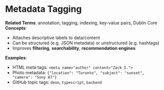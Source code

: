 # **Metadata Tagging**

**Related Terms**: annotation, tagging, indexing, key-value pairs, Dublin Core
**Concepts**:

* Attaches descriptive labels to data/content
* Can be structured (e.g. JSON metadata) or unstructured (e.g. hashtags)
* Improves **filtering**, **searchability**, **recommendation engines**

**Examples**:

* HTML meta tags: `<meta name="author" content="Zack I.">`
* Photo metadata: `{"location": "Toronto", "subject": "sunset", "camera": "Sony A7"}`
* GitHub topic tags: `deno`, `typescript`, `backend`
